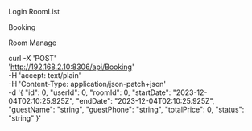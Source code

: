 



Login
RoomList




Booking 


Room Manage


curl -X 'POST' \
'http://192.168.2.10:8306/api/Booking' \
-H 'accept: text/plain' \
-H 'Content-Type: application/json-patch+json' \
-d '{
"id": 0,
"userId": 0,
"roomId": 0,
"startDate": "2023-12-04T02:10:25.925Z",
"endDate": "2023-12-04T02:10:25.925Z",
"guestName": "string",
"guestPhone": "string",
"totalPrice": 0,
"status": "string"
}'
